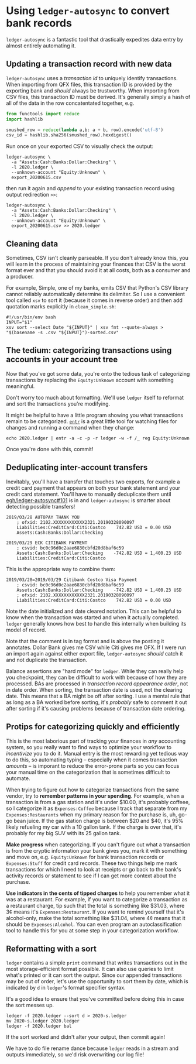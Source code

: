 # Using `ledger-autosync` to convert bank records

`ledger-autosync` is a fantastic tool that drastically expedites data entry by almost entirely automating it.

## Updating a transaction record with new data

`ledger-autosync` uses a _transaction id_ to uniquely identify transactions. When importing from QFX files, this transaction ID is provided by the exporting bank and _should_ always be trustworthy. When importing from CSV files, this transaction ID must be derived. It's generally simply a hash of all of the data in the row concatentated together, e.g.

```python
from functools import reduce
import hashlib

smushed_row = reduce(lambda a,b: a + b, row).encode('utf-8')
csv_id = hashlib.sha256(smushed_row).hexdigest()
```

Run once on your exported CSV to visually check the output:

```shell
ledger-autosync \
  -a "Assets:Cash:Banks:Dollar:Checking" \
  -l 2020.ledger \
  --unknown-account "Equity:Unknown" \
  export_20200615.csv
```

then run it again and _append_ to your existing transaction record using output redirection `>>`:

```shell
ledger-autosync \
  -a "Assets:Cash:Banks:Dollar:Checking" \
  -l 2020.ledger \
  --unknown-account "Equity:Unknown" \
  export_20200615.csv >> 2020.ledger
```

## Cleaning data

Sometimes, CSV isn't cleanly parseable. If you don't already know this, you will learn in the process of maintaining your finances that CSV is the worst format ever and that you should avoid it at all costs, both as a consumer and a producer.

For example, Simple, one of my banks, emits CSV that Python's CSV library cannot reliably automatically determine its delimiter. So I use a convenient tool called `xsv` to sort it (because it comes in reverse order) and then add quotation marks explicitly in `clean_simple.sh`:

```shell
#!/usr/bin/env bash
INPUT="$1"
xsv sort --select Date "${INPUT}" | xsv fmt --quote-always > "$(basename -s .csv "${INPUT}")-sorted.csv"
```

## The tedium: categorizing transactions using accounts in your account tree

Now that you've got some data, you're onto the tedious task of categorizing transactions by replacing the `Equity:Unknown` account with something meaningful.

Don't worry too much about formatting. We'll use `ledger` itself to reformat and sort the transactions you're modifying.

It might be helpful to have a little program showing you what transactions remain to be categorized. [`entr`](http://eradman.com/entrproject/) is a great little tool for watching files for changes and running a command when they change:

```shell
echo 2020.ledger | entr -a -c -p -r ledger -w -f /_ reg Equity:Unknown
```

Once you're done with this, commit!

## Deduplicating inter-account transfers

Inevitably, you'll have a transfer that touches two exports, for example a credit card payment that appears on both your bank statement and your credit card statement. You'll have to manually deduplicate them until [egh/ledger-autosync#101](https://github.com/egh/ledger-autosync/issues/101) is in and `ledger-autosync` is smarter about detecting possible transfers!

```ledger
2019/03/28 AUTOPAY THANK YOU
    ; ofxid: 2102.XXXXXXXXXXXX2321.20190328090097
    Liabilities:CreditCard:Citi:Costco    742.82 USD = 0.00 USD
    Assets:Cash:Banks:Dollar:Checking

2019/03/29 ECK CITIBANK PAYMENT
    ; csvid: bc0c96d0c2aae6830cbfd20d8baf6c59
    Assets:Cash:Banks:Dollar:Checking    -742.82 USD = 1,400.23 USD
    Liabilities:CreditCard:Citi:Costco
```

This is the appropriate way to combine them:

```ledger
2019/03/28=2019/03/29 Citibank Costco Visa Payment
    ; csvid: bc0c96d0c2aae6830cbfd20d8baf6c59
    Assets:Cash:Banks:Dollar:Checking    -742.82 USD = 1,400.23 USD
    ; ofxid: 2102.XXXXXXXXXXXX2321.20190328090097
    Liabilities:CreditCard:Citi:Costco    742.82 USD = 0.00 USD
```

Note the date initialized and date cleared notation. This can be helpful to know when the transaction was started and when it actually completed. `ledger` generally knows how best to handle this internally when building its model of record.

Note that the comment is in tag format and is above the posting it annotates. Dollar Bank gives me CSV while Citi gives me OFX. If I were run an import again against either export file, `ledger-autosync` _should_ catch it and not duplicate the transaction.

Balance assertions are "hard mode" for `ledger`. While they can really help you checkpoint, they can be difficult to work with because of how they are processed. BAs are processed in _transaction record appearance order_, not in date order. When sorting, the transaction date is used, not the clearing date. This means that a BA might be off after sorting. I use a mental rule that as long as a BA worked before sorting, it's _probably_ safe to comment it out after sorting if it's causing problems because of transaction date ordering.

## Protips for categorizing quickly and efficiently

This is the most laborious part of tracking your finances in _any_ accounting system, so you really want to find ways to optimize your workflow to _incentivize_ you to do it. Manual entry is the most rewarding yet tedious way to do this, so automating typing – especially when it comes transaction _amounts_ – is imporant to reduce the error-prone parts so you can focus your manual time on the categorization that is sometimes difficult to automate.

When trying to figure out how to categorize transactions from the same vendor, try to **remember patterns in your spending**. For example, when a transaction is from a gas station and it's under $10.00, it's probably coffeee, so I categorize it as `Expenses:Coffee` because I track that separate from my `Expenses:Restaurants` when my primary reason for the purchase is, uh, go-go bean juice. If the gas station charge is between $20 and $40, it's 95% likely refueling my car with a 10 gallon tank. If the charge is over that, it's probably for my big SUV with its 25 gallon tank.

**Make progress** when categorizing. If you can't figure out what a transaction is from the cryptic information your bank gives you, mark it with something and move on, e.g. `Equity:Unknown` for bank transaction records or `Expenses:Stuff` for credit card records. These two things help me mark transactions for which I need to look at receipts or go back to the bank's  activity records or statement to see if I can get more context about the purchase.

**Use indicators in the cents of tipped charges** to help you remember what it was at a restaurant. For example, if you want to categorize a transaction as a restaurant charge, tip such that the total is something like $31.03, where 3¢ means it's `Expenses:Restaurant`. If you want to remind yourself that it's alcohol-only, make the total something like $31.04, where 4¢ means that it should be `Expenses:Alcohol`. You can even program an autoclassification tool to handle this for you at some step in your categorization workflow.

## Reformatting with a sort

`ledger` contains a simple `print` command that writes transactions out in the most storage-efficient format possible. It can also use queries to limit what's printed or it can sort the output. Since our appended transactions may be out of order, let's use the opportunity to sort them by date, which is indicated by `d` in `ledger`'s format specifier syntax.

It's a good idea to ensure that you've committed before doing this in case the sort messes up.

```shell
ledger -f 2020.ledger --sort d > 2020-s.ledger
mv 2020-s.ledger 2020.ledger
ledger -f 2020.ledger bal
```

If the sort worked and didn't alter your output, then commit again!

We have to do file rename dance because `ledger` reads in a stream and outputs immediately, so we'd risk overwriting our log file!


